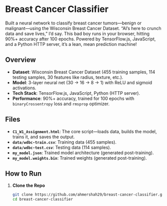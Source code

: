 # Breast Cancer Classifier

Built a neural network to classify breast cancer tumors—benign or malignant—using the Wisconsin Breast Cancer Dataset. “AI’s here to crunch data and save lives,” I’d say. This bad boy runs in your browser, hitting 90%+ accuracy after 100 epochs. Powered by TensorFlow.js, JavaScript, and a Python HTTP server, it’s a lean, mean prediction machine!

## Overview

- **Dataset**: Wisconsin Breast Cancer Dataset (455 training samples, 114 testing samples, 30 features like radius, texture, etc.).
- **Model**: 3-layer neural net (30 → 16 → 8 → 1) with ReLU and sigmoid activations.
- **Tech Stack**: TensorFlow.js, JavaScript, Python (HTTP server).
- **Performance**: 90%+ accuracy, trained for 100 epochs with `binaryCrossentropy` loss and `rmsprop` optimizer.

## Files

- **`C1_W1_Assignment.html`**: The core script—loads data, builds the model, trains it, and saves the output.
- **`data/wdbc-train.csv`**: Training data (455 samples).
- **`data/wdbc-test.csv`**: Testing data (114 samples).
- **`my_model.json`**: Trained model architecture (generated post-training).
- **`my_model.weights.bin`**: Trained weights (generated post-training).

## How to Run

1. **Clone the Repo**  
   ```bash
   git clone https://github.com/ahmershah29/breast-cancer-classifier.git
   cd breast-cancer-classifier
